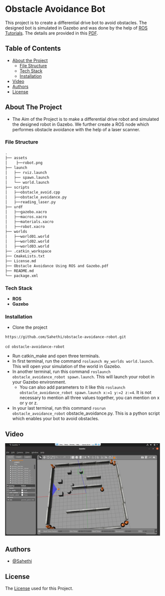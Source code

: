 
# Obstacle Avoidance Bot

This project is to create a differential drive bot to avoid obstacles. The designed bot is simulated in Gazebo and was done by the help of [ROS Tutorials](https://www.theconstructsim.com/ros-projects-exploring-ros-using-2-wheeled-robot-part-1/).
The details are provided in this [PDF](https://github.com/Sahethi/ros-assignment/blob/master/Obstacle%20Avoidance%20Using%20ROS%20and%20Gazebo.pdf). 

## Table of Contents

* [About the Project](#about-the-project)
  * [File Structure](#file-structure)
  * [Tech Stack](#tech-stack)
  * [Installation](#installation)
* [Video](#video)
* [Authors](#authors)
* [License](#license)

## About The Project
* The Aim of the Project is to make a differential drive robot and simulated the designed robot in Gazebo. We further create a ROS node which performes obstacle avoidance with the help of a laser scanner.

### File Structure
    .
    ├── assets              
    │    ├──robot.png               
    ├── launch                     
    │   ├── rviz.launch  
    |   ├── spawn.launch           
    │   └── world.launch             
    ├── scripts                    
    │   ├──obstacle_avoid.cpp               
    │   ├──obstacle_avoidance.py   
    │   ├──reading_laser.py   
    ├── urdf                    
    │   ├──gazebo.xacro              
    │   ├──macros.xacro
    │   ├──materials.xacro
    │   ├──robot.xacro  
    ├── worlds                    
    │   ├──world01.world              
    │   ├──world02.world   
    │   ├──world03.world
    ├── .catkin_workspace    
    ├── CmakeLists.txt  
    ├── License.md         
    ├── Obstacle Avoidance Using ROS and Gazebo.pdf
    ├── README.md
    └── package.xml

### Tech Stack

* **ROS** 
* **Gazebo**

### Installation
* Clone the project
```
https://github.com/Sahethi/obstacle-avoidance-robot.git

cd obstacle-avoidance-robot
```
* Run catkin_make and open three terminals.
* In first terminal, run the command `roslaunch my_worlds world.launch`. This will open your simulation of the world in Gazebo.
* In another terminal, run this command `roslaunch obstacle_avoidance_robot spawn.launch`. This will launch your robot in your Gazebo environment. 
    * You can also add parameters to it like this `roslaunch obstacle_avoidance_robot spawn.launch x:=1 y:=2 z:=4`. It is not necessary to mention all three values together, you can mention on x or y or z. 
* In your last terminal, run this command  `rosrun obstacle_avoidance_robot` obstacle_avoidance.py. This is a python script which enables your bot to avoid obstacles. 
    
    

## Video

[![Video](/assets/robot.png)](https://www.youtube.com/watch?v=sNOSZIfiu6g)


  
## Authors

- [@Sahethi](https://www.github.com/Sahethi)

## License
The [License](https://github.com/Sahethi/obstacle-avoidance-robot/blob/master/LICENSE.md) used for this Project.
  